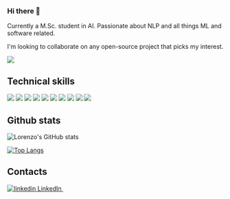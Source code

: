 ### Hi there 👋

<!--
**Plutone11011/Plutone11011** is a ✨ _special_ ✨ repository because its `README.md` (this file) appears on your GitHub profile.

Here are some ideas to get you started:

- 🔭 I’m currently working on ...
- 🌱 I’m currently learning ...
- 👯 I’m looking to collaborate on ...
- 🤔 I’m looking for help with ...
- 💬 Ask me about ...
- 📫 How to reach me: ...
- 😄 Pronouns: ...
- ⚡ Fun fact: ...
-->



Currently a M.Sc. student in AI. Passionate about NLP and all things ML and software related.

I'm looking to collaborate on any open-source project that picks my interest.

![](https://komarev.com/ghpvc/?username=Plutone11011&color=orange)

## Technical skills

<img src="https://img.shields.io/badge/Python-FFD43B?style=for-the-badge&logo=python&logoColor=blue" /> <img src="https://img.shields.io/badge/JavaScript-323330?style=for-the-badge&logo=javascript&logoColor=F7DF1E" /> <img src="https://img.shields.io/badge/Keras-FF0000?style=for-the-badge&logo=keras&logoColor=white" /> <img src="https://img.shields.io/badge/PyTorch-EE4C2C?style=for-the-badge&logo=pytorch&logoColor=white" /> <img src="https://img.shields.io/badge/Django-092E20?style=for-the-badge&logo=django&logoColor=green" /> <img src="https://img.shields.io/badge/React-20232A?style=for-the-badge&logo=react&logoColor=61DAFB" /> <img src="https://img.shields.io/badge/SQLite-07405E?style=for-the-badge&logo=sqlite&logoColor=white" /> <img src="https://img.shields.io/badge/VSCode-0078D4?style=for-the-badge&logo=visual%20studio%20code&logoColor=white" /> <img src="https://img.shields.io/badge/Amazon_AWS-FF9900?style=for-the-badge&logo=amazonaws&logoColor=white" /> <img src="https://img.shields.io/badge/Apache_Spark-FFFFFF?style=for-the-badge&logo=apachespark&logoColor=#E35A16" />

## Github stats

![Lorenzo's GitHub stats](https://github-readme-stats.vercel.app/api?username=Plutone11011&count_private=true&theme=merko)

[![Top Langs](https://github-readme-stats.vercel.app/api/top-langs/?username=Plutone11011&count_private=true&theme=merko&hide=jupyter%20notebook,java)](https://github.com/plutone11011/github-readme-stats)

## Contacts
<p>
  <a href="https://www.linkedin.com/in/lorenzo-borelli-71355a19b/" rel="nofollow noreferrer">
    <img src="https://i.stack.imgur.com/gVE0j.png" alt="linkedin"> LinkedIn
  </a> &nbsp; 
</p>
